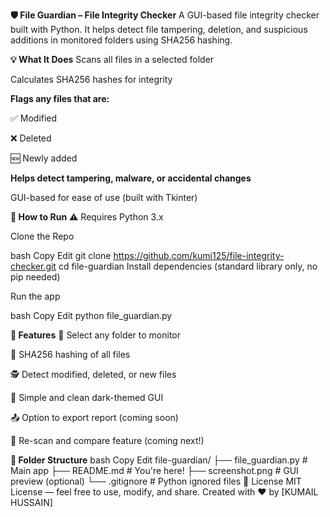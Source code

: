 **🛡️ File Guardian – File Integrity Checker**
A GUI-based file integrity checker built with Python.
It helps detect file tampering, deletion, and suspicious additions in monitored folders using SHA256 hashing.

**💡 What It Does**
Scans all files in a selected folder

Calculates SHA256 hashes for integrity

**Flags any files that are:**

✅ Modified

❌ Deleted

🆕 Newly added

**Helps detect tampering, malware, or accidental changes**

GUI-based for ease of use (built with Tkinter)

**🔧 How to Run**
⚠️ Requires Python 3.x

Clone the Repo

bash
Copy
Edit
git clone https://github.com/kumi125/file-integrity-checker.git
cd file-guardian
Install dependencies (standard library only, no pip needed)

Run the app

bash
Copy
Edit
python file_guardian.py


**🚨 Features**
📁 Select any folder to monitor

🧠 SHA256 hashing of all files

🕵️ Detect modified, deleted, or new files

🪪 Simple and clean dark-themed GUI

📤 Option to export report (coming soon)

🔄 Re-scan and compare feature (coming next!)

**📂 Folder Structure**
bash
Copy
Edit
file-guardian/
├── file_guardian.py       # Main app
├── README.md              # You're here!
├── screenshot.png         # GUI preview (optional)
└── .gitignore             # Python ignored files
📜 License
MIT License — feel free to use, modify, and share.
Created with ❤️ by [KUMAIL HUSSAIN]

